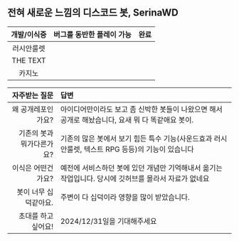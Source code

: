 ## 전혀 새로운 느낌의 디스코드 봇, SerinaWD


|개발/이식중|버그를 동반한 플레이 가능|완료|
|:---------:|:--------------------:|:----:|
|러시안룰렛|
|THE TEXT|
|카지노|


|자주받는 질문|답변|
|---------:|:---|
|왜 공개레포인가요?|아이디어만이라도 보고 좀 신박한 봇들이 나왔으면 해서 공개로 해놨습니다, 요새 뭐 다 똑같애요 봇이.|
|기존의 봇과 뭐가다른가요?|기존의 많은 봇에서 보기 힘든 특수 기능(사운드효과 러시안룰렛, 텍스트 RPG 등등)의 기능이 있습니다|
|이식은 어떤건가요?|예전에 서비스하던 봇에 있던 개념만 기억해내서 옮기는 작업입니다. 당시에 깃허브를 몰라서 자료가 없네요|
|봇이 너무 십덕같아요.|주변이 다 십덕이라 영향을 많이 받았습니다.|
|초대를 하고 싶어요!|2024/12/31일을 기대해주세요|

